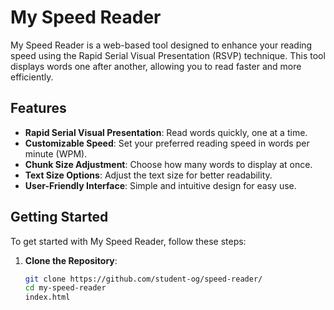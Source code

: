 # My Speed Reader

My Speed Reader is a web-based tool designed to enhance your reading speed using the Rapid Serial Visual Presentation (RSVP) technique. This tool displays words one after another, allowing you to read faster and more efficiently.

## Features

- **Rapid Serial Visual Presentation**: Read words quickly, one at a time.
- **Customizable Speed**: Set your preferred reading speed in words per minute (WPM).
- **Chunk Size Adjustment**: Choose how many words to display at once.
- **Text Size Options**: Adjust the text size for better readability.
- **User-Friendly Interface**: Simple and intuitive design for easy use.

## Getting Started

To get started with My Speed Reader, follow these steps:

1. **Clone the Repository**:
   ```bash
   git clone https://github.com/student-og/speed-reader/
   cd my-speed-reader
   index.html

